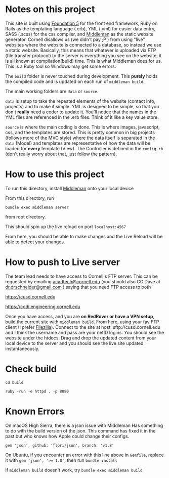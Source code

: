 # Notes on this project

This site is built using [Foundation 5](https://foundation.zurb.com/sites/docs/v/5.5.3/) for the front end framework, Ruby on Rails as the templating language (.erb), YML (.yml) for easier data entry, SASS (.scss) for the css compiler, and [Middleman](https://middlemanapp.com/basics/install/)  as the static website generator. Cornell disallows us (we didn't pay ;P ) from using "live" websites where the website is connected to a database, so instead we use a static website. Basically, this means that whatever is uploaded via FTP (file transfer protocol) to the server is everything you see on the website, it is all known at compilation(build) time. This is what Middleman does for us. This is a Ruby tool so Windows may get some errors. 

The `build` folder is never touched during development. This **purely** holds the compiled code and is updated on each run of `middleman build`. 

The main working folders are `data` or `source`.

`data` is setup to take the repeated elements of the website (contact info, projects) and to make it simple. YML is designed to be simple, so that you don't **really** need a coder to update it. You'll notice that the names in the YML files are referenced in the .erb files. Think of it like a key value store.

`source` is where the main coding is done. This is where images, javascript, css, and the templates are stored. This is pretty common in big projects (follows more of the MVC style) where the data itself is separated in the `data` (Model) and templates are representative of how the data will be loaded for **every** template (View). The Controller is defined in the `config.rb` (don't really worry about that, just follow the pattern). 

# How to use this project

To run this directory, install [Middleman](https://middlemanapp.com/basics/install/)  onto your local device


From this directory, run 

`bundle exec middleman server`

from root directory.

This should spin up the live reload on port `localhost:4567`

From here, you should be able to make changes and the Live Reload will be able to detect your changes.

# How to push to Live server

The team lead needs to have access to Cornell's FTP server. This can be requested by emailing acadtech@cornell.edu (you should also CC Dave at dr.drschneider@gmail.com ) saying that you need FTP access to both 

https://cusd.cornell.edu

https://codi.engineering.cornell.edu

Once you have access, and you are **on RedRover or have a VPN setup**, build the current site with `middleman build`. From here, using your fav FTP client (I prefer [Filezilla](https://filezilla-project.org/)). Connect to the site at host: sftp://cusd.cornell.edu and I think the username and pass are your netID logins. You should see the website under the htdocs. Drag and drop the updated content from your local device to the server and you should see the live site updated instantaneously. 

# Check build

`cd build`

`ruby -run -e httpd . -p 8080`


# Known Errors
On macOS High Sierra, there is a json issue with Middleman
Has something to do with the build version of the json. This command has fixed it in the past but who knows how Apple could change their configs.

`gem 'json', github: 'flori/json', branch: 'v1.8'`

On Ubuntu, if you encounter an error with this line above in `Gemfile`, replace it with `gem 'json', '>= 1.8'`, then run `bundle install`

If `middleman build` doesn't work, try `bundle exec middleman build`